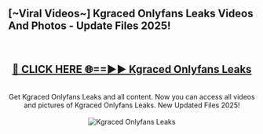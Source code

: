 <h2>[~Viral Videos~] Kgraced Onlyfans Leaks Videos And Photos - Update Files 2025!</h2>
<br>
<div align="center">
<h2><a href="https://top-ai-tools.click/QrbHav" rel="nofollow">🔴 CLICK HERE 🌐==►► Kgraced Onlyfans Leaks</a></h2>
<br>
Get Kgraced Onlyfans Leaks and all content. Now you can access all videos and pictures of Kgraced Onlyfans Leaks. New Updated Files 2025!
<br>
<br>
<a href="https://top-ai-tools.click/QrbHav" rel="nofollow" data-target="animated-image.originalLink"><img src="https://i.ibb.co.com/WyWwxjT/player-gif2.gif" alt="Kgraced Onlyfans Leaks" style="max-width: 100%; display: inline-block;" data-target="animated-image.originalImage"></a>
</div>
<br>